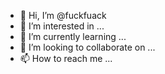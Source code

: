 - 👋 Hi, I’m @fuckfuack
- 👀 I’m interested in ...
- 🌱 I’m currently learning ...
- 💞️ I’m looking to collaborate on ...
- 📫 How to reach me ...

<!---
fuckfuack/fuckfuack is a ✨ special ✨ repository because its `README.md` (this file) appears on your GitHub profile.
You can click the Preview link to take a look at your changes.
--->
